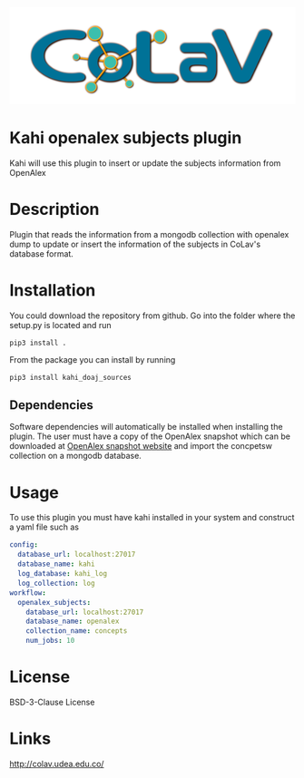 <center><img src="https://raw.githubusercontent.com/colav/colav.github.io/master/img/Logo.png"/></center>

# Kahi openalex subjects plugin 
Kahi will use this plugin to insert or update the subjects information from OpenAlex

# Description
Plugin that reads the information from a mongodb collection with openalex dump to update or insert the information of the subjects in CoLav's database format.

# Installation
You could download the repository from github. Go into the folder where the setup.py is located and run
```shell
pip3 install .
```
From the package you can install by running
```shell
pip3 install kahi_doaj_sources
```

## Dependencies
Software dependencies will automatically be installed when installing the plugin.
The user must have a copy of the OpenAlex snapshot which can be downloaded at [OpenAlex snapshot website](https://docs.openalex.org/download-all-data/openalex-snapshot "OpenAlex snapshot") and import the concpetsw collection on a mongodb database.

# Usage
To use this plugin you must have kahi installed in your system and construct a yaml file such as
```yaml
config:
  database_url: localhost:27017
  database_name: kahi
  log_database: kahi_log
  log_collection: log
workflow:
  openalex_subjects:
    database_url: localhost:27017
    database_name: openalex
    collection_name: concepts
    num_jobs: 10
```


# License
BSD-3-Clause License 

# Links
http://colav.udea.edu.co/



